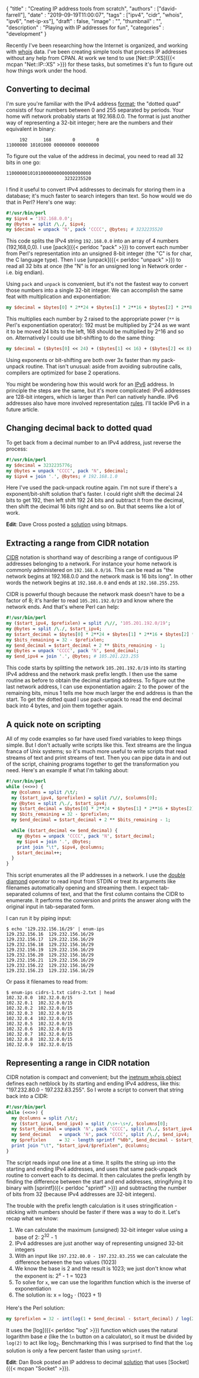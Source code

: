 
  {
    "title"       : "Creating IP address tools from scratch",
    "authors"     : ["david-farrell"],
    "date"        : "2019-09-19T11:00:07",
    "tags"        : ["ipv4", "cidr", "whois", "ipv6", "net-ip-xs"],
    "draft"       : false,
    "image"       : "",
    "thumbnail"   : "",
    "description" : "Playing with IP addresses for fun",
    "categories"  : "development"
  }

Recently I've been researching how the Internet is organized, and working with [whois](https://en.wikipedia.org/wiki/WHOIS) data. I've been creating simple tools that process IP addresses without any help from CPAN. At work we tend to use [Net::IP::XS]({{< mcpan "Net::IP::XS" >}}) for these tasks, but sometimes it's fun to figure out how things work under the hood.

Converting to decimal
---------------------
I'm sure you're familiar with the IPv4 address [format](https://en.wikipedia.org/wiki/IPv4#Addressing); the "dotted quad" consists of four numbers between 0 and 255 separated by periods. Your home wifi network probably starts at 192.168.0.0. The format is just another way of representing a 32-bit integer; here are the numbers and their equivalent in binary:

         192      168        0        0
    11000000 10101000 00000000 00000000

To figure out the value of the address in decimal, you need to read all 32 bits in one go:

    11000000101010000000000000000000
                          3232235520

I find it useful to convert IPv4 addresses to decimals for storing them in a database; it's much faster to search integers than text. So how would we do that in Perl? Here's one way:

```perl
#!/usr/bin/perl
my $ipv4 = '192.168.0.0';
my @bytes = split /\./, $ipv4;
my $decimal = unpack 'N', pack 'CCCC', @bytes; # 3232235520
```

This code splits the IPv4 string `192.168.0.0` into an array of 4 numbers (192,168,0,0). I use [pack]({{< perldoc "pack" >}}) to convert each number from Perl's representation into an unsigned 8-bit integer (the "C" is for char, the C language type). Then I use [unpack]({{< perldoc "unpack" >}}) to read all 32 bits at once (the "N" is for an unsigned long in Network order - i.e. big endian).

Using `pack` and `unpack` is convenient, but it's not the fastest way to convert those numbers into a single 32-bit integer. We can accomplish the same feat with multiplication and exponentiation:

```perl
my $decimal = $bytes[0] * 2**24 + $bytes[1] * 2**16 + $bytes[2] * 2**8 + $bytes[3];
```

This multiplies each number by 2 raised to the appropriate power (`**` is Perl's exponentiation operator): 192 must be multiplied by 2^24 as we want it to be moved 24 bits to the left, 168 should be multiplied by 2^16 and so on. Alternatively I could use bit-shifting to do the same thing:

```perl
my $decimal = ($bytes[0] << 24) + ($bytes[1] << 16) + ($bytes[2] << 8) + $bytes[3];
```

Using exponents or bit-shifting are both over 3x faster than my pack-unpack routine. That isn't unusual: aside from avoiding subroutine calls, compilers are optimized for base 2 operations.

You might be wondering how this would work for an [IPv6](https://en.wikipedia.org/wiki/IPv6#Addressing) address. In principle the steps are the same, but it's more complicated: IPv6 addresses are 128-bit integers, which is larger than Perl can natively handle. IPv6 addresses also have more involved representation [rules](https://en.wikipedia.org/wiki/IPv6_address#Representation). I'll tackle IPv6 in a future article.

Changing decimal back to dotted quad
------------------------------------
To get back from a decimal number to an IPv4 address, just reverse the process:

```perl
#!/usr/bin/perl
my $decimal = 3232235776;
my @bytes = unpack 'CCCC', pack 'N', $decimal;
my $ipv4 = join '.', @bytes; # 192.168.1.0
```

Here I've used the pack-unpack routine again. I'm not sure if there's a exponent/bit-shift solution that's faster. I could right shift the decimal 24 bits to get 192, then left shift 192 24 bits and subtract it from the decimal, then shift the decimal 16 bits right and so on. But that seems like a lot of work.

**Edit**: Dave Cross posted a [solution](https://www.reddit.com/r/perl/comments/d6kncb/creating_ip_address_tools_from_scratch/f0vas6d?utm_source=share&utm_medium=web2x) using bitmaps.

Extracting a range from CIDR notation
-------------------------------------
[CIDR](https://en.wikipedia.org/wiki/Classless_Inter-Domain_Routing) notation is shorthand way of describing a range of contiguous IP addresses belonging to a network. For instance your home network is commonly administered on `192.168.0.0/16`. This can be read as "the network begins at 192.168.0.0 and the network mask is 16 bits long". In other words the network begins at `192.168.0.0` and ends at `192.168.255.255`.

CIDR is powerful though because the network mask doesn't have to be a factor of 8; it's harder to read `105.201.192.0/19` and know where the network ends. And that's where Perl can help:

```perl
#!/usr/bin/perl
my ($start_ipv4, $prefixlen) = split /\//, '105.201.192.0/19';
my @bytes = split /\./, $start_ipv4;
my $start_decimal = $bytes[0] * 2**24 + $bytes[1] * 2**16 + $bytes[2] * 2**8 + $bytes[3];
my $bits_remaining = 32 - $prefixlen;
my $end_decimal = $start_decimal + 2 ** $bits_remaining - 1;
my @bytes = unpack 'CCCC', pack 'N', $end_decimal;
my $end_ipv4 = join '.', @bytes; # 105.201.223.255
```

This code starts by splitting the network `105.201.192.0/19` into its starting IPv4 address and the network mask prefix length. I then use the same routine as before to obtain the decimal starting address. To figure out the last network address, I can use exponentiation again: 2 to the power of the remaining bits, minus 1 tells me how much larger the end address is than the start. To get the dotted quad I use pack-unpack to read the end decimal back into 4 bytes, and join them together again.

A quick note on scripting
-------------------------
All of my code examples so far have used fixed variables to keep things simple. But I don't actually write scripts like this. Text streams are the lingua franca of Unix systems; so it's much more useful to write scripts that read streams of text and print streams of text. Then you can pipe data in and out of the script, chaining programs together to get the transformation you need. Here's an example if what I'm talking about:

```perl
#!/usr/bin/perl
while (<<>>) {
  my @columns = split /\t/;
  my ($start_ipv4, $prefixlen) = split /\//, $columns[0];
  my @bytes = split /\./, $start_ipv4;
  my $start_decimal = $bytes[0] * 2**24 + $bytes[1] * 2**16 + $bytes[2] * 2**8 + $bytes[3];
  my $bits_remaining = 32 - $prefixlen;
  my $end_decimal = $start_decimal + 2 ** $bits_remaining - 1;

  while ($start_decimal <= $end_decimal) {
    my @bytes = unpack 'CCCC', pack 'N', $start_decimal;
    my $ipv4 = join '.', @bytes;
    print join "\t", $ipv4, @columns;
    $start_decimal++;
  }
}
```

This script enumerates all the IP addresses in a network. I use the [double diamond](https://www.masteringperl.org/2014/10/the-double-diamond-a-more-secure/) operator to read input from STDIN or treat its arguments like filenames automatically opening and streaming them. I expect tab-separated columns of text, and that the first column contains the CIDR to enumerate. It performs the conversion and prints the answer along with the original input in tab-separated form.

I can run it by piping input:

    $ echo '129.232.156.16/29' | enum-ips
    129.232.156.16	129.232.156.16/29
    129.232.156.17	129.232.156.16/29
    129.232.156.18	129.232.156.16/29
    129.232.156.19	129.232.156.16/29
    129.232.156.20	129.232.156.16/29
    129.232.156.21	129.232.156.16/29
    129.232.156.22	129.232.156.16/29
    129.232.156.23	129.232.156.16/29

Or pass it filenames to read from:

    $ enum-ips cidrs-1.txt cidrs-2.txt | head
    102.32.0.0	102.32.0.0/15
    102.32.0.1	102.32.0.0/15
    102.32.0.2	102.32.0.0/15
    102.32.0.3	102.32.0.0/15
    102.32.0.4	102.32.0.0/15
    102.32.0.5	102.32.0.0/15
    102.32.0.6	102.32.0.0/15
    102.32.0.7	102.32.0.0/15
    102.32.0.8	102.32.0.0/15
    102.32.0.9	102.32.0.0/15

Representing a range in CIDR notation
-------------------------------------
CIDR notation is compact and convenient; but the [inetnum whois object](https://www.ripe.net/manage-ips-and-asns/db/support/documentation/ripe-database-documentation/rpsl-object-types/4-2-descriptions-of-primary-objects/4-2-4-description-of-the-inetnum-object) defines each netblock by its starting and ending IPv4 address, like this: "197.232.80.0 - 197.232.83.255". So I wrote a script to convert that string back into a CIDR:

```perl
#!/usr/bin/perl
while (<<>>) {
  my @columns = split /\t/;
  my ($start_ipv4, $end_ipv4) = split /\s+-\s+/, $columns[0];
  my $start_decimal = unpack 'N', pack 'CCCC', split /\./, $start_ipv4;
  my $end_decimal   = unpack 'N', pack 'CCCC', split /\./, $end_ipv4;
  my $prefixlen     = 32 - length sprintf "%0b", $end_decimal - $start_decimal;
  print join "\t", "$start_ipv4/$prefixlen", @columns;
}
```

The script reads input one line at a time. It splits the string up into the starting and ending IPv4 addresses, and uses that same pack-unpack routine to convert each to its decimal. It then calculates the prefix length by finding the difference between the start and end addresses, stringifying it to binary with [sprintf]({{< perldoc "sprintf" >}}) and subtracting the number of bits from 32 (because IPv4 addresses are 32-bit integers).

The trouble with the prefix length calculation is it uses stringification - sticking with numbers should be faster if there was a way to do it. Let's recap what we know:

1. We can calculate the maximum (unsigned) 32-bit integer value using a base of 2: 2<sup>32</sup> - 1
2. IPv4 addresses are just another way of representing unsigned 32-bit integers
3. With an input like `197.232.80.0 - 197.232.83.255` we can calculate the difference between the two values (1023)
4. We know the base is 2 and the result is 1023; we just don't know what the exponent is: 2<sup>x</sup> - 1 = 1023
5. To solve for `x`, we can use the logarithm function which is the inverse of exponentiation
6. The solution is: x = log<sub>2</sub> ⋅ (1023 + 1)

Here's the Perl solution:

```perl
my $prefixlen = 32 - int(log(1 + $end_decimal - $start_decimal) / log(2));
```

It uses the [log]({{< perldoc "log" >}}) function which uses the natural logarithm base *e* (like the `ln` button on a calculator), so it must be divided by `log(2)` to act like log<sub>2</sub>. Benchmarking this I was surprised to find that the `log` solution is only a few percent faster than using `sprintf`.

**Edit**: Dan Book posted an IP address to decimal [solution](https://www.reddit.com/r/perl/comments/d6kncb/creating_ip_address_tools_from_scratch/f0u1flu?utm_source=share&utm_medium=web2x) that uses [Socket]({{< mcpan "Socket" >}}).
